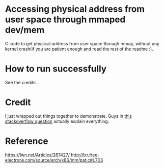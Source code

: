 # Accessing physical address from user space through mmaped dev/mem
C code to get physical address from user space through mmap, without any kernel crash(if you are patient enough and read the rest of the readme :).

# How to run successfully

See the credits.

# Credit

I just wrapped out things together to demonstrate. Guys in [this stackoverflow question](http://stackoverflow.com/questions/11891979/accessing-mmaped-dev-mem) actually explain everything.

# Reference

https://lwn.net/Articles/267427/
http://lxr.free-electrons.com/source/arch/x86/mm/pat.c#L703
